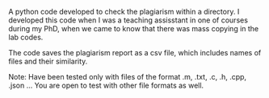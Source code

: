 A python code developed to check the plagiarism within a directory. I developed this code when I was a teaching assisstant in one of courses during my PhD, when we came to know that there was mass copying in the lab codes. 

The code saves the plagiarism report as a csv file, which includes names of files and their similarity. 

Note:
Have been tested only with files of the format .m, .txt, .c, .h, .cpp, .json ...
You are open to test with other file formats as well.
